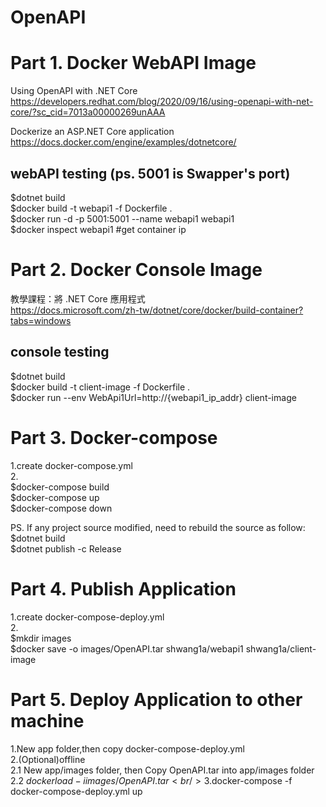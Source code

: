 # OpenAPI

Part 1. Docker WebAPI Image
=======================================
Using OpenAPI with .NET Core <br />
https://developers.redhat.com/blog/2020/09/16/using-openapi-with-net-core/?sc_cid=7013a00000269unAAA<br />

Dockerize an ASP.NET Core application<br />
https://docs.docker.com/engine/examples/dotnetcore/<br />

webAPI testing (ps. 5001 is Swapper's port)
--------------------------
$dotnet build<br />
$docker build -t webapi1 -f Dockerfile .<br />
$docker run -d -p 5001:5001 --name webapi1 webapi1<br />
$docker inspect webapi1   #get container ip<br />

Part 2. Docker Console Image
=======================================

教學課程：將 .NET Core 應用程式<br />
https://docs.microsoft.com/zh-tw/dotnet/core/docker/build-container?tabs=windows<br />

console testing
-----------------------
$dotnet build<br />
$docker build -t client-image -f Dockerfile .<br />
$docker run --env WebApi1Url=http://{webapi1_ip_addr} client-image<br />

Part 3. Docker-compose
=========================================
1.create docker-compose.yml <br />
2.<br />
$docker-compose build<br />
$docker-compose up<br />
$docker-compose down<br />

PS. If any project source modified, need to rebuild the source as follow:<br />
    $dotnet build<br />
    $dotnet publish -c Release<br />

Part 4. Publish Application
=========================================
1.create docker-compose-deploy.yml<br />
2.<br />
$mkdir images<br />
$docker save -o images/OpenAPI.tar shwang1a/webapi1 shwang1a/client-image<br />

Part 5. Deploy Application to other machine
==========================================
1.New app folder,then copy docker-compose-deploy.yml<br />
2.(Optional)offline<br />
 2.1 New app/images folder, then Copy OpenAPI.tar into app/images folder<br />
 2.2 $docker load -i images/OpenAPI.tar<br />
3.$docker-compose -f docker-compose-deploy.yml up<br />





